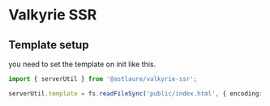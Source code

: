 # Valkyrie SSR

## Template setup

you need to set the template on init like this.

```ts
import { serverUtil } from '@astlaure/valkyrie-ssr';

serverUtil.template = fs.readFileSync('public/index.html', { encoding: 'utf-8' });
```
